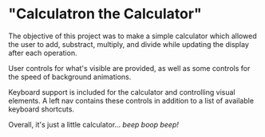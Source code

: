 # "Calculatron the Calculator" 

The objective of this project was to make a simple calculator which allowed the user to add, substract, multiply, and divide while updating the display after each operation.

User controls for what's visible are provided, as well as some controls for the speed of background animations.

Keyboard support is included for the calculator and controlling visual elements. A left nav contains these controls in addition to a list of available keyboard shortcuts.

Overall, it's just a little calculator… *beep* *boop* *beep!*
